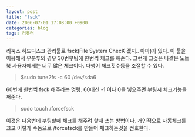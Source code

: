 ```yaml
---
layout: post
title: "fsck"
date: 2006-07-01 17:08:00 +0900
categories: blog
tags: 컴퓨터
---
```


리눅스 하드디스크 관리툴로 fsck(File System ChecK 겠지.. 아마)가 있다. 이 툴을 이용해서 우분투의 경우 30번부팅에 한번씩 체크를 해준다. 그런게 그것은 나같은 노트북 사용자에게는 너무 많은 체크이다. 다행이 체크횟수등을 조절할 수 있다.

> $sudo tune2fs -c 60 /dev/sda6

60번에 한번씩 fsck 해주라는 명령. 60대신 -1 이나 0을 넣으주면 부팅시 체크기능을 꺼준다.

> sudo touch /forcefsck

이것은 다음번에 부팅할때 체크를 해주려 할때 쓰는 방법이다. 개인적으로 자동체크를 끄고 이렇게 수동으로 /forcefsck를 만들어 체크하는것을 선호한다.

